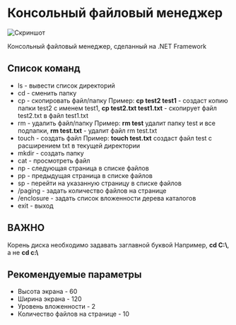 # Консольный файловый менеджер


![Скриншот](https://user-images.githubusercontent.com/75721606/113131010-573d1c00-9225-11eb-8848-a107cdbf92be.png)

Консольный файловый менеджер, сделанный на .NET Framework

## Список команд

- ls - вывести список директорий
- cd - сменить папку
- cp - скопировать файл/папку
Пример: **cp test2 test1** - создаст копию папки test2 с именем test1, **cp test2.txt test1.txt** - скопирует файл test2.txt в файл test1.txt
- rm - удалить файл/папку
Пример: **rm test** удалит папку test и все подпапки, **rm test.txt** - удалит файл rm test.txt
- touch - создать файл
Пример: **touch test.txt** создаст файл test с расширением txt в текущей директории
- mkdir - создать папку
- cat - просмотреть файл
- np - следующая страница в списке файлов
- pp - предыдущая страница в списке файлов
- sp - перейти на указанную страницу в списке файлов
- /paging - задать количество файлов на странице
- /enclosure - задать список вложенности дерева каталогов
- exit - выход

## ВАЖНО

Корень диска необходимо задавать заглавной буквой
Например, **cd C:\\**, а не **cd c:\\**

## Рекомендуемые параметры

- Высота экрана - 60
- Ширина экрана - 120
- Уровень вложенности - 2
- Количество файлов на странице - 10
